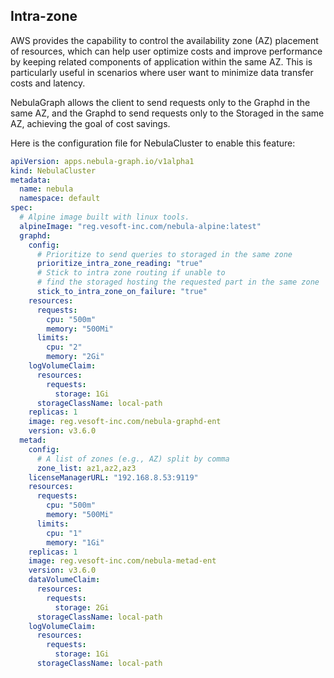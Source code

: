 ## Intra-zone

AWS provides the capability to control the availability zone (AZ) placement of resources, 
which can help user optimize costs and improve performance by keeping related components of application within the same AZ. 
This is particularly useful in scenarios where user want to minimize data transfer costs and latency.

NebulaGraph allows the client to send requests only to the Graphd in the same AZ, 
and the Graphd to send requests only to the Storaged in the same AZ, achieving the goal of cost savings.

Here is the configuration file for NebulaCluster to enable this feature:
```yaml
apiVersion: apps.nebula-graph.io/v1alpha1
kind: NebulaCluster
metadata:
  name: nebula
  namespace: default
spec:
  # Alpine image built with linux tools.
  alpineImage: "reg.vesoft-inc.com/nebula-alpine:latest"
  graphd:
    config:
      # Prioritize to send queries to storaged in the same zone
      prioritize_intra_zone_reading: "true"
      # Stick to intra zone routing if unable to
      # find the storaged hosting the requested part in the same zone
      stick_to_intra_zone_on_failure: "true"
    resources:
      requests:
        cpu: "500m"
        memory: "500Mi"
      limits:
        cpu: "2"
        memory: "2Gi"
    logVolumeClaim:
      resources:
        requests:
          storage: 1Gi
      storageClassName: local-path
    replicas: 1
    image: reg.vesoft-inc.com/nebula-graphd-ent
    version: v3.6.0
  metad:
    config:
      # A list of zones (e.g., AZ) split by comma
      zone_list: az1,az2,az3
    licenseManagerURL: "192.168.8.53:9119"
    resources:
      requests:
        cpu: "500m"
        memory: "500Mi"
      limits:
        cpu: "1"
        memory: "1Gi"
    replicas: 1
    image: reg.vesoft-inc.com/nebula-metad-ent
    version: v3.6.0
    dataVolumeClaim:
      resources:
        requests:
          storage: 2Gi
      storageClassName: local-path
    logVolumeClaim:
      resources:
        requests:
          storage: 1Gi
      storageClassName: local-path
```